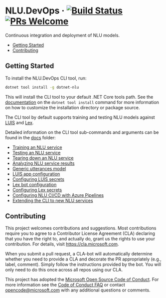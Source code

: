 # NLU.DevOps &middot; [![Build Status](https://dev.azure.com/NLUDevOps/NLU.DevOps/_apis/build/status/Microsoft.NLU.DevOps)](https://dev.azure.com/NLUDevOps/NLU.DevOps/_build/latest?definitionId=1) [![PRs Welcome](https://img.shields.io/badge/PRs-welcome-brightgreen.svg)](CONTRIBUTING.md#pull-requests)

Continuous integration and deployment of NLU models.

- [Getting Started](#getting-started)
- [Contributing](#contributing)

## Getting Started

To install the NLU.DevOps CLI tool, run:

```bash
dotnet tool install -g dotnet-nlu
```

This will install the CLI tool to your default .NET Core tools path. See the [documentation](https://docs.microsoft.com/en-us/dotnet/core/tools/dotnet-tool-install) on the `dotnet tool install` command for more information on how to customize the installation directory or package source.

The CLI tool by default supports training and testing NLU models against [LUIS](https://www.luis.ai) and [Lex](https://aws.amazon.com/lex/).

Detailed information on the CLI tool sub-commands and arguments can be found in the [docs](docs) folder:
- [Training an NLU service](docs/Train.md)
- [Testing an NLU service](docs/Test.md)
- [Tearing down an NLU service](docs/Clean.md)
- [Analyzing NLU service results](docs/Compare.md)
- [Generic utterances model](docs/GenericUtterances.md)
- [LUIS app configuration](docs/LuisSettings.md)
- [Configuring LUIS secrets](docs/LuisSecrets.md)
- [Lex bot configuration](docs/LexSettings.md)
- [Configuring Lex secrets](docs/LexSecrets.md)
- [Configuring NLU CI/CD with Azure Pipelines](docs/AzurePipelines.md)
- [Extending the CLI to new NLU services](docs/CliExtensions.md)

## Contributing

This project welcomes contributions and suggestions.  Most contributions require you to agree to a
Contributor License Agreement (CLA) declaring that you have the right to, and actually do, grant us
the rights to use your contribution. For details, visit https://cla.microsoft.com.

When you submit a pull request, a CLA-bot will automatically determine whether you need to provide
a CLA and decorate the PR appropriately (e.g., label, comment). Simply follow the instructions
provided by the bot. You will only need to do this once across all repos using our CLA.

This project has adopted the [Microsoft Open Source Code of Conduct](https://opensource.microsoft.com/codeofconduct/).
For more information see the [Code of Conduct FAQ](https://opensource.microsoft.com/codeofconduct/faq/) or
contact [opencode@microsoft.com](mailto:opencode@microsoft.com) with any additional questions or comments.
